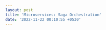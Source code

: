 ```yaml
---
layout: post
title: 'Microservices: Saga Orchestration'
date: '2022-11-22 00:10:55 +0530'
---
```

